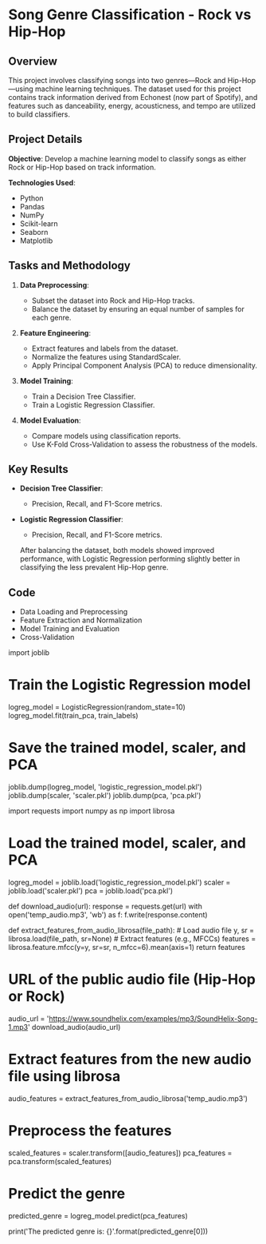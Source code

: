 # Song Genre Classification - Rock vs Hip-Hop

## Overview

This project involves classifying songs into two genres—Rock and Hip-Hop—using machine learning techniques. The dataset used for this project contains track information derived from Echonest (now part of Spotify), and features such as danceability, energy, acousticness, and tempo are utilized to build classifiers.

## Project Details

**Objective**: Develop a machine learning model to classify songs as either Rock or Hip-Hop based on track information.

**Technologies Used**:
- Python
- Pandas
- NumPy
- Scikit-learn
- Seaborn
- Matplotlib

## Tasks and Methodology

1. **Data Preprocessing**:
   - Subset the dataset into Rock and Hip-Hop tracks.
   - Balance the dataset by ensuring an equal number of samples for each genre.

2. **Feature Engineering**:
   - Extract features and labels from the dataset.
   - Normalize the features using StandardScaler.
   - Apply Principal Component Analysis (PCA) to reduce dimensionality.

3. **Model Training**:
   - Train a Decision Tree Classifier.
   - Train a Logistic Regression Classifier.

4. **Model Evaluation**:
   - Compare models using classification reports.
   - Use K-Fold Cross-Validation to assess the robustness of the models.

## Key Results

- **Decision Tree Classifier**:
  - Precision, Recall, and F1-Score metrics.
- **Logistic Regression Classifier**:
  - Precision, Recall, and F1-Score metrics.
  
  After balancing the dataset, both models showed improved performance, with Logistic Regression performing slightly better in classifying the less prevalent Hip-Hop genre.

## Code
- Data Loading and Preprocessing
- Feature Extraction and Normalization
- Model Training and Evaluation
- Cross-Validation

import joblib

# Train the Logistic Regression model
logreg_model = LogisticRegression(random_state=10)
logreg_model.fit(train_pca, train_labels)

# Save the trained model, scaler, and PCA
joblib.dump(logreg_model, 'logistic_regression_model.pkl')
joblib.dump(scaler, 'scaler.pkl')
joblib.dump(pca, 'pca.pkl')


import requests
import numpy as np
import librosa

# Load the trained model, scaler, and PCA
logreg_model = joblib.load('logistic_regression_model.pkl')
scaler = joblib.load('scaler.pkl')
pca = joblib.load('pca.pkl')

def download_audio(url):
    response = requests.get(url)
    with open('temp_audio.mp3', 'wb') as f:
        f.write(response.content)

def extract_features_from_audio_librosa(file_path):
    # Load audio file
    y, sr = librosa.load(file_path, sr=None)
    # Extract features (e.g., MFCCs)
    features = librosa.feature.mfcc(y=y, sr=sr, n_mfcc=6).mean(axis=1)
    return features

# URL of the public audio file (Hip-Hop or Rock)
audio_url = 'https://www.soundhelix.com/examples/mp3/SoundHelix-Song-1.mp3'
download_audio(audio_url)

# Extract features from the new audio file using librosa
audio_features = extract_features_from_audio_librosa('temp_audio.mp3')

# Preprocess the features
scaled_features = scaler.transform([audio_features])
pca_features = pca.transform(scaled_features)

# Predict the genre
predicted_genre = logreg_model.predict(pca_features)

print('The predicted genre is: {}'.format(predicted_genre[0]))


